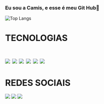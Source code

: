 ### Eu sou a Camis, e esse é meu Git Hub👋

![Top Langs](https://github-readme-stats.vercel.app/api/top-langs/?username=techcamis&cache_seconds=1800)
<br>
<div>
  <h1>TECNOLOGIAS<h1/>
  <a href="#"><img src="https://img.shields.io/badge/HTML5-E34F26?style=for-the-badge&logo=html5&logoColor=white"></a>
  <a href="#"><img src="https://img.shields.io/badge/CSS3-1572B6?style=for-the-badge&logo=css3&logoColor=white"></a>
  <a href="#"><img src="https://img.shields.io/badge/JavaScript-F7DF1E?style=for-the-badge&logo=javascript&logoColor=black"></a>
  <a href="#"><img src="https://img.shields.io/badge/java-%23ED8B00.svg?style=for-the-badge&logo=openjdk&logoColor=white"></a>
  <a href="#"><img src="https://img.shields.io/badge/python-3670A0?style=for-the-badge&logo=python&logoColor=ffdd54"></a>
  <a href="#"><img src="https://img.shields.io/badge/MySQL-00000F?style=for-the-badge&logo=mysql&logoColor=white"></a>
</div>
<div>
<h1>REDES SOCIAIS</h1>
<a href="https://instagram.com/techcamis?igshid=NGExMmI2YTkyZg=="><img src="https://img.shields.io/badge/Instagram-E4405F?style=for-the-badge&logo=instagram&logoColor=white"></a>
<a href="https://www.tiktok.com/@techcamis?_t=8d6yCC3ro0r&_r=1"><img src="https://img.shields.io/badge/TikTok-000000?style=for-the-badge&logo=tiktok&logoColor=white"></a>
<a href="https://youtube.com/@techcamis"><img src="https://img.shields.io/badge/YouTube-FF0000?style=for-the-badge&logo=youtube&logoColor=white"></a>
</div>
